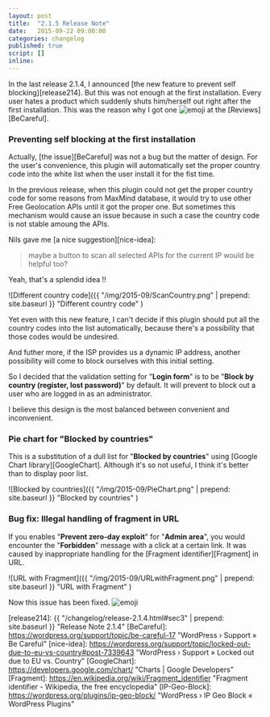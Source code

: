 ```yaml
---
layout: post
title:  "2.1.5 Release Note"
date:   2015-09-22 09:00:00
categories: changelog
published: true
script: []
inline:
---
```


In the last release 2.1.4, I announced [the new feature to prevent self 
blocking][release214]. But this was not enough at the first installation.
Every user hates a product which suddenly shuts him/herself out right after 
the first installation. This was the reason why I got one <span class="emoji">
![emoji](https://assets-cdn.github.com/images/icons/emoji/unicode/2b50.png)
</span> at the [Reviews][BeCareful].

<!--more-->

### <span id="sec1">Preventing self blocking at the first installation</span> ###

Actually, [the issue][BeCareful] was not a bug but the matter of design.
For the user's convenience, this plugin will automatically set the proper 
country code into the white list when the user install it for the fist time.

In the previous release, when this plugin could not get the proper country 
code for some reasons from MaxMind database, it would try to use other Free 
Geolocation APIs until it got the proper one. But sometimes this mechanism 
would cause an issue because in such a case the country code is not stable 
amoung the APIs.

Nils gave me [a nice suggestion][nice-idea]:

> maybe a button to scan all selected APIs for the current IP would be helpful 
> too?

Yeah, that's a splendid idea !!

![Different country code]({{ "/img/2015-09/ScanCountry.png" | prepend: site.baseurl }}
 "Different country code"
)

Yet even with this new feature, I can't decide if this plugin should put all 
the country codes into the list automatically, because there's a possibility 
that those codes would be undesired.

And futher more, if the ISP provides us a dynamic IP address, another 
possibility will come to block ourselves with this initial setting.

So I decided that the validation setting for "**Login form**" is to be 
"**Block by country (register, lost password)**" by default. It will prevent 
to block out a user who are logged in as an administrator.

I believe this design is the most balanced between convenient and inconvenient.

### <span id="sec2">Pie chart for "Blocked by countries"</span> ###

This is a substitution of a dull list for "**Blocked by countries**" using 
[Google Chart library][GoogleChart]. Although it's so not useful, I think it's 
better than to display poor list.

![Blocked by countries]({{ "/img/2015-09/PieChart.png" | prepend: site.baseurl }}
 "Blocked by countries"
)

### <span id="sec3">Bug fix: Illegal handling of fragment in URL</span> ###

If you enables "**Prevent zero-day exploit**" for "**Admin area**", you would 
encounter the "**Forbidden**" message with a click at a certain link. It was 
caused by inappropriate handling for the [Fragment identifier][Fragment] in URL.

![URL with Fragment]({{ "/img/2015-09/URLwithFragment.png" | prepend: site.baseurl }}
 "URL with Fragment"
)

Now this issue has been fixed.
<span class="emoji">
![emoji](https://assets-cdn.github.com/images/icons/emoji/unicode/1f341.png)
</span>

[release214]:   {{ "/changelog/release-2.1.4.html#sec3" | prepend: site.baseurl }} "Release Note 2.1.4"
[BeCareful]:    https://wordpress.org/support/topic/be-careful-17 "WordPress › Support » Be Careful"
[nice-idea]:    https://wordpress.org/support/topic/locked-out-due-to-eu-vs-country#post-7339643 "WordPress › Support » Locked out due to EU vs. Country"
[GoogleChart]:  https://developers.google.com/chart/ "Charts | Google Developers"
[Fragment]:     https://en.wikipedia.org/wiki/Fragment_identifier "Fragment identifier - Wikipedia, the free encyclopedia"
[IP-Geo-Block]: https://wordpress.org/plugins/ip-geo-block/ "WordPress › IP Geo Block « WordPress Plugins"
